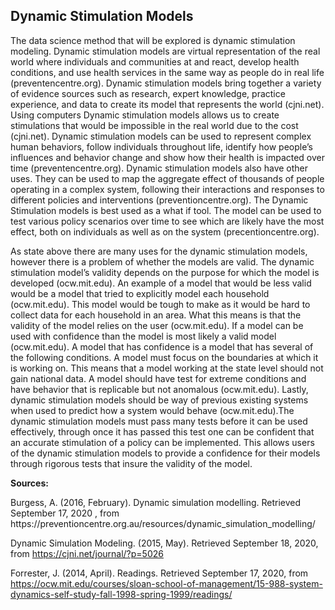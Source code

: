 ## Dynamic Stimulation Models

The data science method that will be explored is dynamic stimulation modeling. Dynamic stimulation models are virtual representation of the real world where individuals and communities at and react, develop health conditions, and use health services in the same way as people do in real life (preventencentre.org). Dynamic stimulation models bring together a variety of evidence sources such as research, expert knowledge, practice experience, and data to create its model that represents the world (cjni.net). Using computers Dynamic stimulation models allows us to create stimulations that would be impossible in the real world due to the cost (cjni.net). Dynamic stimulation models can be used to represent complex human behaviors, follow individuals throughout life, identify how people’s influences and behavior change and show how their health is impacted over time (preventencentre.org). Dynamic stimulation models also have other uses. They can be used to map the aggregate effect of thousands of people operating in a complex system, following their interactions and responses to different policies and interventions (preventioncentre.org). The Dynamic Stimulation models is best used as a what if tool. The model can be used to test various policy scenarios over time to see which are likely have the most effect, both on individuals as well as on the system (precentioncentre.org).

As state above there are many uses for the dynamic stimulation models, however there is a problem of whether the models are valid. The dynamic stimulation model’s validity depends on the purpose for which the model is developed (ocw.mit.edu). An example of a model that would be less valid would be a model that tried to explicitly model each household (ocw.mit.edu). This model would be tough to make as it would be hard to collect data for each household in an area. What this means is that the validity of the model relies on the user (ocw.mit.edu). If a model can be used with confidence than the model is most likely a valid model (ocw.mit.edu). A model that has confidence is a model that has several of the following conditions. A model must focus on the boundaries at which it is working on. This means that a model working at the state level should not gain national data. A model should have test for extreme conditions and have behavior that is replicable but not anomalous (ocw.mit.edu). Lastly, dynamic stimulation models should be way of previous existing systems when used to predict how a system would behave (ocw.mit.edu).The dynamic stimulation models must pass many tests before it can be used effectively, through once it has passed this test one can be confident that an accurate stimulation of a policy can be implemented. This allows users of the dynamic stimulation models to provide a confidence for their models through rigorous tests that insure the validity of the model.



**Sources:**
		
  <p> Burgess, A. (2016, February). Dynamic simulation modelling. Retrieved September 17, 2020 , from https://preventioncentre.org.au/resources/dynamic_simulation_modelling/ </p>
  
  Dynamic Simulation Modeling. (2015, May). Retrieved September 18, 2020, from https://cjni.net/journal/?p=5026
  
  Forrester, J. (2014, April). Readings. Retrieved September 17, 2020, from https://ocw.mit.edu/courses/sloan-school-of-management/15-988-system-dynamics-self-study-fall-1998-spring-1999/readings/


